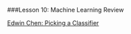 ###Lesson 10: Machine Learning Review

[Edwin Chen: Picking a Classifier](http://blog.echen.me/2011/04/27/choosing-a-machine-learning-classifier/)

